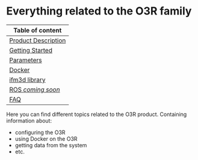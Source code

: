 # Everything related to the O3R family

| Table of content|
|-|
| [Product Description](ProductsDescription/README.md)|
| [Getting Started](GettingStarted/README.md)|
| [Parameters](Parameters/README.md)|
| [Docker](Docker/README.md)|
| [ifm3d library](https://ifm.github.io/ifm3d-docs/)|
| [ROS *coming soon*](INSERT-LINK)|
| [FAQ](FAQ/README.md)|

Here you can find different topics related to the O3R product. Containing information about:

- configuring the O3R
- using Docker on the O3R
- getting data from the system
- etc.